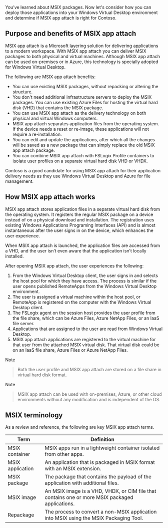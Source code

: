 You’ve learned about MSIX packages. Now let's consider how you can deploy those applications into your Windows Virtual Desktop environment and determine if MSIX app attach is right for Contoso.

## Purpose and benefits of MSIX app attach

MSIX app attach is a Microsoft layering solution for delivering applications to a modern workspace. With MSIX app attach you can deliver MSIX packages to both physical and virtual machines. Although MSIX app attach can be used on-premises or in Azure, this technology is specially adopted for Windows Virtual Desktop.

The following are MSIX app attach benefits:

- You can use existing MSIX packages, without repacking or altering the structure.
- You don't need additional infrastructure servers to deploy the MSIX packages. You can use existing Azure Files for hosting the virtual hard disk (VHD) that contains the MSIX package.
- You can use MSIX app attach as the delivery technology on both physical and virtual Windows computers.
- MSIX app attach separates application files from the operating system. If the device needs a reset or re-image, these applications will not require a re-installation.
- You can edit and update the applications, after which all the changes will be saved as a new package that can simply replace the old MSIX app attach package.
- You can combine MSIX app attach with FSLogix Profile containers to isolate user profiles on a separate virtual hard disk VHD or VHDX.

Contoso is a good candidate for using MSIX app attach for their application delivery needs as they use Windows Virtual Desktop and Azure for file management.

## How MSIX app attach works

MSIX app attach stores application files in a separate virtual hard disk from the operating system. It registers the regular MSIX package on a device instead of on a physical download and installation. The registration uses existing Windows Applications Programing Interfaces (API) and is almost instantaneous after the user signs in on the device, which enhances the user experience.

When MSIX app attach is launched, the application files are accessed from a VHD, and the user isn’t even aware that the application isn’t locally installed.

After opening MSIX app attach, the user experiences the following:

1. From the Windows Virtual Desktop client, the user signs in and selects the host pool for which they have access. The process is similar if the user opens published RemoteApps from the Windows Virtual Desktop environment.
2. The user is assigned a virtual machine within the host pool, or RemoteApp is registered on the computer with the Windows Virtual Desktop client.
3. The FSLogix agent on the session host provides the user profile from the file share, which can be Azure Files, Azure NetApp Files, or an IaaS file server.
4. Applications that are assigned to the user are read from Windows Virtual Desktop.
5. MSIX app attach applications are registered to the virtual machine for that user from the attached MSIX virtual disk. That virtual disk could be on an IaaS file share, Azure Files or Azure NetApp Files.

> [!NOTE]

> Both the user profile and MSIX app attach are stored on a file share in virtual hard disk format.

> [!NOTE]

> MSIX app attach can be used with on-premises, Azure, or other cloud environments without any modification and is independent of the OS.

## MSIX terminology

As a review and reference, the following are key MSIX app attach terms.

|Term| Definition|
|----------------|------------------------------------------------------------|
| MSIX container|MSIX apps run in a lightweight container isolated from other apps.|
| MSIX application|An application that is packaged in MSIX format with an MSIX extension.|
| MSIX package|The package that contains the payload of the application with additional files.|
| MSIX image|An MSIX image is a VHD, VHDX, or CIM file that contains one or more MSIX packaged applications.|
| Repackage|The process to convert a non-MSIX application into MSIX using the MSIX Packaging Tool. |
